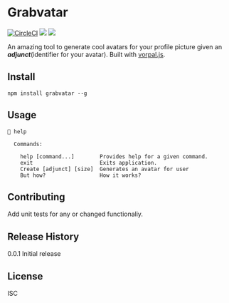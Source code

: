 # Grabvatar
[![CircleCI](https://circleci.com/gh/nitin42/grabvatar.svg?style=svg)](https://circleci.com/gh/nitin42/grabvatar)
![](https://img.shields.io/npm/v/npm.svg)
![](https://img.shields.io/badge/dependencies-up--to--date-brightgreen.svg)

An amazing tool to generate cool avatars for your profile picture given an ***adjunct***(identifier for your avatar). Built with [vorpal.js](vorpal.js.org).

## Install

```
npm install grabvatar --g
```

## Usage

```
👔 help

  Commands:

    help [command...]        Provides help for a given command.
    exit                     Exits application.
    Create [adjunct] [size]  Generates an avatar for user
    But how?                 How it works?
```


## Contributing

Add unit tests for any or changed functionaliy.

## Release History

0.0.1 Initial release

## License

ISC


